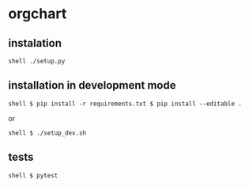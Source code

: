 # orgchart

 ## instalation

`shell
 ./setup.py
 `

 ## installation in development mode

`shell
$ pip install -r requirements.txt
$ pip install --editable .
`

or 

`shell
$ ./setup_dev.sh
`

## tests

`shell
$ pytest
`

